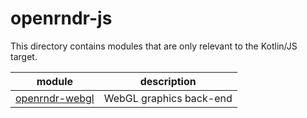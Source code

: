 # openrndr-js

This directory contains modules that are only relevant to the Kotlin/JS target.

| module                           | description
|----------------------------------|---------------------------------------
| [openrndr-webgl](openrndr-webgl) | WebGL graphics back-end
